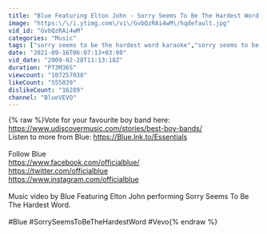 ```yaml
---
title: "Blue Featuring Elton John - Sorry Seems To Be The Hardest Word (Official Video)"
image: "https:\/\/i.ytimg.com\/vi\/GvbQzRAi4wM\/hqdefault.jpg"
vid_id: "GvbQzRAi4wM"
categories: "Music"
tags: ["sorry seems to be the hardest word karaoke","sorry seems to be the hardest word piano","sorry seems to be the hardest word elton john blue"]
date: "2021-09-16T06:07:13+03:00"
vid_date: "2009-02-28T11:13:18Z"
duration: "PT3M36S"
viewcount: "107257038"
likeCount: "555039"
dislikeCount: "16289"
channel: "BlueVEVO"
---
```

{% raw %}Vote for your favourite boy band here: <a rel="nofollow" target="blank" href="https://www.udiscovermusic.com/stories/best-boy-bands/">https://www.udiscovermusic.com/stories/best-boy-bands/</a><br />Listen to more from Blue: <a rel="nofollow" target="blank" href="https://Blue.lnk.to/Essentials">https://Blue.lnk.to/Essentials</a><br /><br />Follow Blue<br /><a rel="nofollow" target="blank" href="https://www.facebook.com/officialblue/">https://www.facebook.com/officialblue/</a><br /><a rel="nofollow" target="blank" href="https://twitter.com/officialblue">https://twitter.com/officialblue</a><br /><a rel="nofollow" target="blank" href="https://www.instagram.com/officialblue">https://www.instagram.com/officialblue</a><br /><br />Music video by Blue Featuring Elton John performing Sorry Seems To Be The Hardest Word.<br /><br />#Blue #SorrySeemsToBeTheHardestWord #Vevo{% endraw %}
